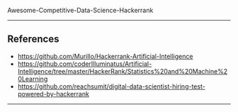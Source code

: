 Awesome-Competitive-Data-Science-Hackerrank
***

## References
- https://github.com/Murillo/Hackerrank-Artificial-Intelligence
- https://github.com/coderIlluminatus/Artificial-Intelligence/tree/master/HackerRank/Statistics%20and%20Machine%20Learning
- https://github.com/reachsumit/digital-data-scientist-hiring-test-powered-by-hackerrank
***
